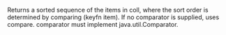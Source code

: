 Returns a sorted sequence of the items in coll, where the sort
  order is determined by comparing (keyfn item).  If no comparator is
  supplied, uses compare. comparator must
  implement java.util.Comparator.